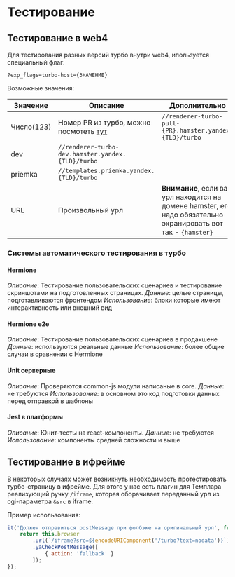 # Тестирование

## Тестирование в web4
Для тестирования разных версий турбо внутри web4, ипользуется специальный флаг:
```
?exp_flags=turbo-host={ЗНАЧЕНИЕ}
```

Возможные значения:

| Значение | Описание | Дополнительно |
|----------|----------|---------------|
| Число(123)   | Номер PR из турбо, можно посмотеть [тут](https://github.yandex-team.ru/serp/turbo/pulls) | `//renderer-turbo-pull-{PR}.hamster.yandex.{TLD}/turbo` |
| dev | `//renderer-turbo-dev.hamster.yandex.{TLD}/turbo` |   |
| priemka  | `//templates.priemka.yandex.{TLD}/turbo` |   |
| URL  | Произвольный урл | **Внимание**, если ваш урл находится на домене hamster, его надо обязательно экранировать вот так - `{hamster}` |


### Системы автоматического тестирования в турбо

#### Hermione
_Описание_: Тестирование пользовательских сценариев и тестирование скриншотами на подготовленных страницах.
_Данные_: целые страницы, подготавливаются фронтендом
_Использование_: блоки которые имеют интерактивность или внешний вид

#### Hermione e2e
_Описание_: Тестирование пользовательских сценариев в продакшене
_Данные_: используются реальные данные
_Использование_: более общие случаи в сравнении с Hermione

#### Unit серверные
_Описание_: Проверяются common-js модули написаные в core.
_Данные_: не требуются
_Использование_: в основном это код подготовки данных перед отправкой в шаблоны

#### Jest в платформы
_Описание_: Юнит-тесты на react-компоненты.
_Данные_: не требуются
_Использование_: компоненты средней сложности и выше

## Тестирование в ифрейме
В некоторых случаях может возникнуть необходимость протестировать турбо-страницу в ифрейме. Для этого у нас есть плагин для Темплара реализующий ручку `/iframe`, которая оборачивает переданный урл из cgi-параметра `&src` в iframe.

Пример использования:
```js
it('Должен отправиться postMessage при фолбэке на оригинальный урл', function() {
    return this.browser
        .url(`/iframe?src=${encodeURIComponent('/turbo?text=nodata')}`)
        .yaCheckPostMessage([
            { action: 'fallback' }
        ]);
});
```
